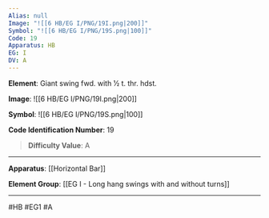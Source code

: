 ```yaml
---
Alias: null
Image: "![[6 HB/EG I/PNG/19I.png|200]]"
Symbol: "![[6 HB/EG I/PNG/19S.png|100]]"
Code: 19
Apparatus: HB
EG: I
DV: A
---
```

**Element**: Giant swing fwd. with 1⁄2 t. thr. hdst.

**Image**:
![[6 HB/EG I/PNG/19I.png|200]]

**Symbol**:
![[6 HB/EG I/PNG/19S.png|100]]

**Code Identification Number**: 19

>**Difficulty Value**: A

___
**Apparatus**: [[Horizontal Bar]]

**Element Group**: [[EG I - Long hang swings with and without turns]]
___
#HB #EG1 #A
